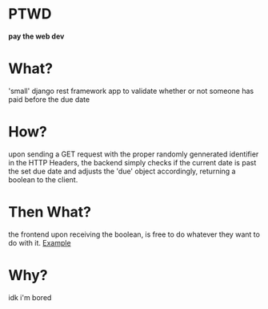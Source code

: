 # PTWD
**pay the web dev**

# What?
'small' django rest framework app to validate whether or not someone has paid before the due date

# How?
upon sending a GET request with the proper randomly gennerated identifier in the HTTP Headers, the backend simply checks if the current date is past the set due date and adjusts the 'due' object accordingly, returning a boolean to the client.

# Then What?
the frontend upon receiving the boolean, is free to do whatever they want to do with it.
[Example]()

# Why?
idk i'm bored
